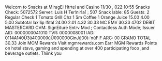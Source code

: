 Welcorn to Snacks at MiragEi Htrtel and Casino 11/30 , 022 10:55 Snacks Check: 5072572 Server: Luis H Ter!nir!a1 ; 507 Snack lable: 85 Guests: 2 Regular Check 1 Tomato Grill Chz 1 Sm Coffee 1 Orange Juice 15.00 4.00 5.00 Subtotal lax lip Ifital 24.00 2.01 4.32 30.33 MC EMV 30.33 4702 DEBIT MASTERCARD CVM: SignEiture Entrv Mod ; Contactless Auth Mode; Issuer AID: 0000000041010 TVR: 0000008001 IAD: 0114A140Ù3ũ400000ũŨ000000GinJũ00(:'nũF F ARC: 00 GRANO TOTAL 30.33 Join MOM Rewards Visit mgmrewards.com Earr MGM Rewards Points on hotel stavs, gaming and spending at over 400 participating fooo ,and beverage outlets. Thiink you